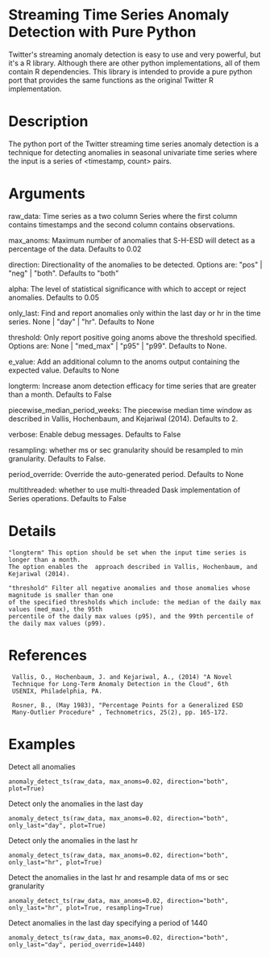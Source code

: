 # Streaming Time Series Anomaly Detection with Pure Python

Twitter's streaming anomaly detection is easy to use and very powerful, but it's a R library. Although there are other python implementations, all of them contain R dependencies. This library is intended to provide a pure python port that provides the same functions as the original Twitter R implementation.

# Description

The python port of the Twitter streaming time series anomaly detection is a technique for detecting anomalies in seasonal univariate time series where the input is a series of <timestamp, count> pairs.


# Arguments

raw_data: Time series as a two column Series where the first column contains timestamps and the second column contains observations.

max_anoms: Maximum number of anomalies that S-H-ESD will detect as a percentage of the data. Defaults to 0.02

direction: Directionality of the anomalies to be detected. Options are: "pos" | "neg" | "both". Defaults to "both"

alpha: The level of statistical significance with which to accept or reject anomalies. Defaults to 0.05

only_last: Find and report anomalies only within the last day or hr in the time series. None | "day" | "hr". Defaults to None

threshold: Only report positive going anoms above the threshold specified. Options are: None | "med_max" | "p95" | "p99". Defaults to None.

e_value: Add an additional column to the anoms output containing the expected value. Defaults to None

longterm: Increase anom detection efficacy for time series that are greater than a month. Defaults to False

piecewise_median_period_weeks: The piecewise median time window as described in Vallis, Hochenbaum, and Kejariwal (2014). Defaults to 2.

verbose: Enable debug messages. Defaults to False
 
resampling: whether ms or sec granularity should be resampled to min granularity. Defaults to False.
             
period_override: Override the auto-generated period. Defaults to None
                  
multithreaded: whether to use multi-threaded Dask implementation of Series operations. Defaults to False

# Details

	"longterm" This option should be set when the input time series is longer than a month. 
	The option enables the 	approach described in Vallis, Hochenbaum, and Kejariwal (2014).
 
	"threshold" Filter all negative anomalies and those anomalies whose magnitude is smaller than one     
	of the specified thresholds which include: the median of the daily max values (med_max), the 95th  
	percentile of the daily max values (p95), and the 99th percentile of the daily max values (p99).

# References

     Vallis, O., Hochenbaum, J. and Kejariwal, A., (2014) "A Novel
     Technique for Long-Term Anomaly Detection in the Cloud", 6th
     USENIX, Philadelphia, PA.

     Rosner, B., (May 1983), "Percentage Points for a Generalized ESD
     Many-Outlier Procedure" , Technometrics, 25(2), pp. 165-172.


# Examples

Detect all anomalies 
 
`anomaly_detect_ts(raw_data, max_anoms=0.02, direction="both", plot=True)`

Detect only the anomalies in the last day  

`anomaly_detect_ts(raw_data, max_anoms=0.02, direction="both", only_last="day", plot=True)`

Detect only the anomalies in the last hr

`anomaly_detect_ts(raw_data, max_anoms=0.02, direction="both", only_last="hr", plot=True)`

Detect the anomalies in the last hr and resample data of ms or sec granularity

`anomaly_detect_ts(raw_data, max_anoms=0.02, direction="both", only_last="hr", plot=True, resampling=True)`

Detect anomalies in the last day specifying a period of 1440

`anomaly_detect_ts(raw_data, max_anoms=0.02, direction="both", only_last="day", period_override=1440)`
